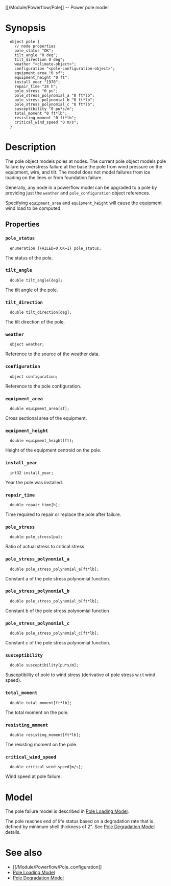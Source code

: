 [[/Module/Powerflow/Pole]] -- Power pole model

# Synopsis

~~~
  object pole {
    // node properties
    pole_status "OK";
    tilt_angle "0 deg";
    tilt_direction 0 deg";
    weather "<climate-object>";
    configuration "<pole-configuration-object>";
    equipment_area "0 sf";
    equipment_height "0 ft":
    install_year "1970";
    repair_time "24 h";
    pole_stress "0 pu";
    pole_stress_polynomial_a "0 ft*lb";
    pole_stress_polynomial_b "0 ft*lb";
    pole_stress_polynomial_c "0 ft*lb";
    susceptibility "0 pu*s/m";
    total_moment "0 ft*lb";
    resisting_moment "0 ft*lb";
    critical_wind_speed "0 m/s";
  }
~~~

# Description

The pole object models poles at nodes. The current pole object models pole failure by overstress failure at the base the pole from wind pressure on the equipment, wire, and tilt.  The model does not model failures from ice loading on the lines or from foundation failure.

Generally, any node in a powerflow model can be upgraded to a pole by providing just the `weather` and `pole_configuration` object references. 

Specifying `equipment_area` and `equipment_height` will cause the equipment wind load to be computed.

## Properties

### `pole_status`

~~~
  enumeration {FAILED=0,OK=1} pole_status;
~~~

The status of the pole.

### `tilt_angle`

~~~
  double tilt_angle[deg];
~~~

The tilt angle of the pole.

### `tilt_direction`

~~~
  double tilt_direction[deg];
~~~

The tilt direction of the pole.

### `weather`

~~~
  object weather;
~~~

Reference to the source of the weather data.

### `configuration`

~~~
  object configuration;
~~~

Reference to the pole configuration.

### `equipment_area`

~~~
  double equipment_area[sf];
~~~

Cross sectional area of the equipment.

### `equipment_height`

~~~
  double equipment_height[ft];
~~~

Height of the equipment centroid on the pole.

### `install_year`

~~~
  int32 install_year;
~~~

Year the pole was installed.

### `repair_time`

~~~
  double repair_time[h];
~~~

Time required to repair or replace the pole after failure.

### `pole_stress`

~~~
  double pole_stress[pu]; 
~~~

Ratio of actual stress to critical stress.

### `pole_stress_polynomial_a`

~~~
  double pole_stress_polynomial_a[ft*lb]; 
~~~

Constant a of the pole stress polynomial function.

### `pole_stress_polynomial_b`

~~~
  double pole_stress_polynomial_b[ft*lb]; 
~~~

Constant b of the pole stress polynomial function

### `pole_stress_polynomial_c`

~~~
  double pole_stress_polynomial_c[ft*lb]; 
~~~

Constant c of the pole stress polynomial function.

### `susceptibility`

~~~
  double susceptibility[pu*s/m]; 
~~~

Susceptibility of pole to wind stress (derivative of pole stress w.r.t wind speed).

### `total_moment`

~~~
  double total_moment[ft*lb];
~~~

The total moment on the pole.

### `resisting_moment`

~~~
  double resisting_moment[ft*lb]; 
~~~

The resisting moment on the pole.

### `critical_wind_speed`

~~~
  double critical_wind_speed[m/s];
~~~

Wind speed at pole failure.

# Model

The pole failure model is described in [Pole Loading Model](https://github.com/hipas/gridlabd/raw/master/module/powerflow/docs/pole_loading.pdf). 

The pole reaches end of life status based on a degradation rate that is defined by minimum shell thickness of 2". See [Pole Degradation Model](https://www.sciencedirect.com/science/article/pii/S0167473005000457) details.

# See also

* [[/Module/Powerflow/Pole_configuration]]
* [Pole Loading Model](https://github.com/hipas/gridlabd/raw/master/powerflow/docs/pole_loading.pdf)
* [Pole Degradation Model](https://www.sciencedirect.com/science/article/pii/S0167473005000457)
